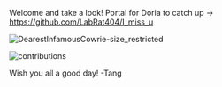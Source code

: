 Welcome and take a look!
Portal for Doria to catch up -> https://github.com/LabRat404/I_miss_u

![DearestInfamousCowrie-size_restricted](https://user-images.githubusercontent.com/44639057/211350519-bd02d104-b2f6-46ab-9558-e6dee99264d7.gif)

![contributions](https://user-images.githubusercontent.com/44639057/211349650-c37efe6d-1707-4550-8d06-8bae55f23cee.svg)

Wish you all a good day!
                   -Tang
